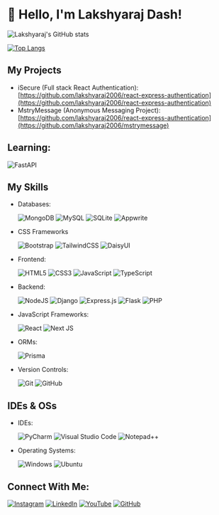 # 👋 Hello, I'm Lakshyaraj Dash!

![Lakshyaraj's GitHub stats](https://github-readme-stats.vercel.app/api?username=lakshyaraj2006&hide=contribs,prs)

[![Top Langs](https://github-readme-stats.vercel.app/api/top-langs/?username=lakshyaraj2006)](https://github.com/anuraghazra/github-readme-stats)

## My Projects
- iSecure (Full stack React Authentication): [https://github.com/lakshyaraj2006/react-express-authentication](https://github.com/lakshyaraj2006/react-express-authentication)
- MstryMessage (Anonymous Messaging Project): [https://github.com/lakshyaraj2006/react-express-authentication](https://github.com/lakshyaraj2006/mstrymessage)

## Learning:
![FastAPI](https://img.shields.io/badge/FastAPI-005571?style=for-the-badge&logo=fastapi)

## My Skills
- Databases: 

  ![MongoDB](https://img.shields.io/badge/MongoDB-%234ea94b.svg?style=for-the-badge&logo=mongodb&logoColor=white)
  ![MySQL](https://img.shields.io/badge/mysql-4479A1.svg?style=for-the-badge&logo=mysql&logoColor=white)
  ![SQLite](https://img.shields.io/badge/sqlite-%2307405e.svg?style=for-the-badge&logo=sqlite&logoColor=white)
  ![Appwrite](https://img.shields.io/badge/Appwrite-%23FD366E.svg?style=for-the-badge&logo=appwrite&logoColor=white)

- CSS Frameworks

  ![Bootstrap](https://img.shields.io/badge/bootstrap-%238511FA.svg?style=for-the-badge&logo=bootstrap&logoColor=white)
  ![TailwindCSS](https://img.shields.io/badge/tailwindcss-%2338B2AC.svg?style=for-the-badge&logo=tailwind-css&logoColor=white)
  ![DaisyUI](https://img.shields.io/badge/daisyui-5A0EF8?style=for-the-badge&logo=daisyui&logoColor=white)


- Frontend:

  ![HTML5](https://img.shields.io/badge/html5-%23E34F26.svg?style=for-the-badge&logo=html5&logoColor=white)
  ![CSS3](https://img.shields.io/badge/css3-%231572B6.svg?style=for-the-badge&logo=css3&logoColor=white)
  ![JavaScript](https://img.shields.io/badge/javascript-%23323330.svg?style=for-the-badge&logo=javascript&logoColor=%23F7DF1E)
  ![TypeScript](https://img.shields.io/badge/typescript-%23007ACC.svg?style=for-the-badge&logo=typescript&logoColor=white)


- Backend:

  ![NodeJS](https://img.shields.io/badge/node.js-6DA55F?style=for-the-badge&logo=node.js&logoColor=white)
  ![Django](https://img.shields.io/badge/django-%23092E20.svg?style=for-the-badge&logo=django&logoColor=white)
  ![Express.js](https://img.shields.io/badge/express.js-%23404d59.svg?style=for-the-badge&logo=express&logoColor=%2361DAFB)
  ![Flask](https://img.shields.io/badge/flask-%23000.svg?style=for-the-badge&logo=flask&logoColor=white)
  ![PHP](https://img.shields.io/badge/php-%23777BB4.svg?style=for-the-badge&logo=php&logoColor=white)


- JavaScript Frameworks:

  ![React](https://img.shields.io/badge/react-%2320232a.svg?style=for-the-badge&logo=react&logoColor=%2361DAFB)
  ![Next JS](https://img.shields.io/badge/Next-black?style=for-the-badge&logo=next.js&logoColor=white)

- ORMs:

  ![Prisma](https://img.shields.io/badge/Prisma-3982CE?style=for-the-badge&logo=Prisma&logoColor=white)

- Version Controls:

  ![Git](https://img.shields.io/badge/git-%23F05033.svg?style=for-the-badge&logo=git&logoColor=white)
  ![GitHub](https://img.shields.io/badge/github-%23121011.svg?style=for-the-badge&logo=github&logoColor=white)

## IDEs & OSs
- IDEs:

  ![PyCharm](https://img.shields.io/badge/pycharm-143?style=for-the-badge&logo=pycharm&logoColor=black&color=black&labelColor=green)
  ![Visual Studio Code](https://img.shields.io/badge/Visual%20Studio%20Code-0078d7.svg?style=for-the-badge&logo=visual-studio-code&logoColor=white)
  ![Notepad++](https://img.shields.io/badge/Notepad++-90E59A.svg?style=for-the-badge&logo=notepad%2b%2b&logoColor=black)

- Operating Systems:

  ![Windows](https://img.shields.io/badge/Windows-0078D6?style=for-the-badge&logo=windows&logoColor=white)
  ![Ubuntu](https://img.shields.io/badge/Ubuntu-E95420?style=for-the-badge&logo=ubuntu&logoColor=white)

## Connect With Me:
<a href="https://www.instagram.com/codewithlaksh">![Instagram](https://img.shields.io/badge/Instagram-%23E4405F.svg?style=for-the-badge&logo=Instagram&logoColor=white)</a>
<a href="https://www.linkedin.com/in/lakshyaraj-dash-aa0076205/">![LinkedIn](https://img.shields.io/badge/linkedin-%230077B5.svg?style=for-the-badge&logo=linkedin&logoColor=white)</a>
<a href="https://www.youtube.com/@codewithlaksh1850">![YouTube](https://img.shields.io/badge/YouTube-%23FF0000.svg?style=for-the-badge&logo=YouTube&logoColor=white)</a>
<a href="https://www.github.com/lakshyaraj2006">![GitHub](https://img.shields.io/badge/github-%23121011.svg?style=for-the-badge&logo=github&logoColor=white)</a>

